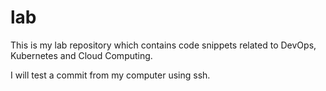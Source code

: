 # lab
This is my lab repository which contains code snippets related to DevOps, Kubernetes and Cloud Computing.

I will test a commit from my computer using ssh.
